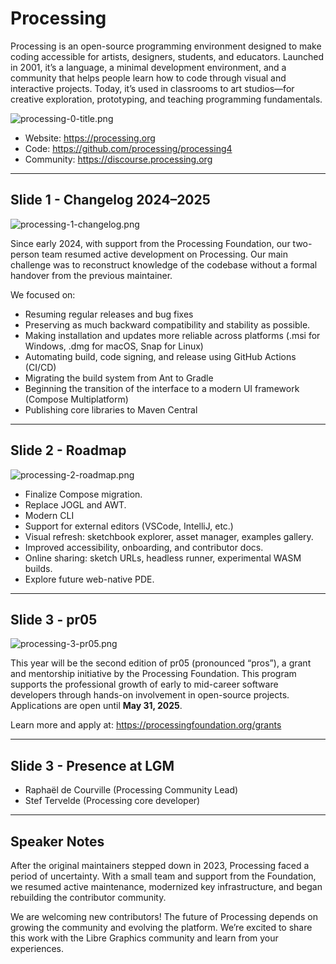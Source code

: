 # Processing

Processing is an open-source programming environment designed to make coding accessible for artists, designers, students, and educators. Launched in 2001, it’s  a language, a minimal development environment, and a community that helps people learn how to code through visual and interactive projects. Today, it’s used in classrooms to art studios—for creative exploration, prototyping, and teaching programming fundamentals.

![processing-0-title.png](processing-0-title.png)

- Website: https://processing.org  
- Code: https://github.com/processing/processing4  
- Community: https://discourse.processing.org

---

## Slide 1 - Changelog 2024–2025

![processing-1-changelog.png](processing-1-changelog.png)

Since early 2024, with support from the Processing Foundation, our two-person team resumed active development on Processing. Our main challenge was to reconstruct knowledge of the codebase without a formal handover from the previous maintainer.

We focused on:

- Resuming regular releases and bug fixes
- Preserving as much backward compatibility and stability as possible.
- Making installation and updates more reliable across platforms (.msi for Windows, .dmg for macOS, Snap for Linux)
- Automating build, code signing, and release using GitHub Actions (CI/CD)
- Migrating the build system from Ant to Gradle
- Beginning the transition of the interface to a modern UI framework (Compose Multiplatform)
- Publishing core libraries to Maven Central

---

## Slide 2 - Roadmap

![processing-2-roadmap.png](processing-2-roadmap.png)

- Finalize Compose migration.
- Replace JOGL and AWT.
- Modern CLI
- Support for external editors (VSCode, IntelliJ, etc.)
- Visual refresh: sketchbook explorer, asset manager, examples gallery.
- Improved accessibility, onboarding, and contributor docs.
- Online sharing: sketch URLs, headless runner, experimental WASM builds.
- Explore future web-native PDE.

---

## Slide 3 - pr05 

![processing-3-pr05.png](processing-3-pr05.png)

This year will be the second edition of pr05 (pronounced “pros”), a grant and mentorship initiative by the Processing Foundation. This program supports the professional growth of early to mid-career software developers through hands-on involvement in open-source projects. Applications are open until **May 31, 2025**.

Learn more and apply at: https://processingfoundation.org/grants

---

## Slide 3 - Presence at LGM

- Raphaël de Courville (Processing Community Lead)
- Stef Tervelde (Processing core developer)

---

## Speaker Notes

After the original maintainers stepped down in 2023, Processing faced a period of uncertainty. With a small team and support from the Foundation, we resumed active maintenance, modernized key infrastructure, and began rebuilding the contributor community.

We are welcoming new contributors! The future of Processing depends on growing the community and evolving the platform. We’re excited to share this work with the Libre Graphics community and learn from your experiences.